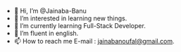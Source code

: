 - 👋 Hi, I’m @Jainaba-Banu
- 👀 I’m interested in learning new things.
- 🌱 I’m currently learning Full-Stack Developer.
- 💞️ I’m fluent in english.
- 📫 How to reach me E-mail : jainabanoufal@gmail.com.
  

<!---
Jainaba-Banu/Jainaba-Banu is a ✨ special ✨ repository because its `README.md` (this file) appears on your GitHub profile.
You can click the Preview link to take a look at your changes.
--->
